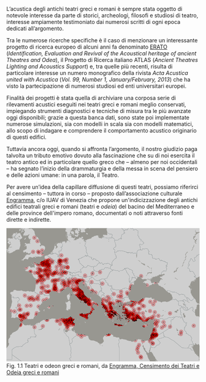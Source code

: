 L’acustica degli antichi teatri greci e romani è sempre stata oggetto di notevole interesse da parte di storici, archeologi, filosofi e studiosi di teatro, interesse ampiamente testimoniato dai numerosi scritti di ogni epoca dedicati all’argomento.

Tra le numerose ricerche specifiche è il caso di menzionare un interessante progetto di ricerca europeo di alcuni anni fa denominato [ERATO](https://cordis.europa.eu/project/id/ICA3-CT-2002-10031) (_Identification, Evaluation and Revival of the Acoustical heritage of ancient Theatres and Odea_), il Progetto di Ricerca italiano ATLAS (_Ancient Theatres Lighting and Acoustics Support_) e, tra quelle più recenti, risulta di particolare interesse un numero monografico della rivista _Acta Acustica united with Acustica_ (_Vol._  _99, Number 1, January/February, 2013_) che ha visto la partecipazione di numerosi studiosi ed enti universitari europei.

Finalità dei progetti è stata quella di archiviare una corposa serie di rilevamenti acustici eseguiti nei teatri greci e romani meglio conservati, impiegando strumenti diagnostici e tecniche di misura tra le più avanzate oggi disponibili; grazie a questa banca dati, sono state poi implementate numerose simulazioni, sia con modelli in scala sia con modelli matematici, allo scopo di indagare e comprendere il comportamento acustico originario di questi edifici.

Tuttavia ancora oggi, quando si affronta l’argomento, il nostro giudizio paga talvolta un tributo emotivo dovuto alla fascinazione che su di noi esercita il teatro antico ed in particolare quello greco che – almeno per noi occidentali – ha segnato l’inizio della drammaturgia e della messa in scena del pensiero e delle azioni umane: in una parola, il Teatro.

Per avere un’idea della capillare diffusione di questi teatri, possiamo riferirci al censimento – tuttora in corso – proposto dall’associazione culturale [Engramma](https://engramma.it), c/o IUAV di Venezia che propone un'indicizzazione degli antichi edifici teatrali greci e romani (teatri e _odeia_) del bacino del Mediterraneo e delle province dell'impero romano, documentati o noti attraverso fonti dirette e indirette.

![Fig. 1.1 Teatri e odeon greci e romani, da Engramma, Censimento dei Teatri e Odeia greci e romani](../Media/img/001.png "Fig. 1.1 Teatri e odeon greci e romani, da Engramma, Censimento dei Teatri e Odeia greci e romani")
Fig. 1.1 Teatri e odeon greci e romani, da [Engramma, Censimento dei Teatri e Odeia greci e romani](http://www.engramma.it/eOS/index.php?id_articolo=385)